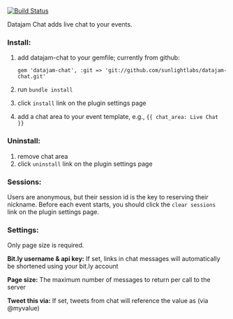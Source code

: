 [![Build Status](https://secure.travis-ci.org/sunlightlabs/datajam-datacard.png)](http://travis-ci.org/sunlightlabs/datajam-datacard)

Datajam Chat adds live chat to your events.

### Install:

1. add datajam-chat to your gemfile; currently from github:

    `gem 'datajam-chat', :git => 'git://github.com/sunlightlabs/datajam-chat.git'`

2. run `bundle install`
3. click `install` link on the plugin settings page
4. add a chat area to your event template, e.g., `{{ chat_area: Live Chat }}`

### Uninstall:

1. remove chat area
2. click `uninstall` link on the plugin settings page

### Sessions:

Users are anonymous, but their session id is the key to reserving their nickname. Before each event starts, you should click the `clear sessions` link on the plugin settings page.

### Settings:

Only page size is required.

__Bit.ly username & api key:__ If set, links in chat messages will
automatically be shortened using your bit.ly account

__Page size:__ The maximum number of messages to return per call to the server

__Tweet this via:__ If set, tweets from chat will reference the value
as (via @myvalue)
